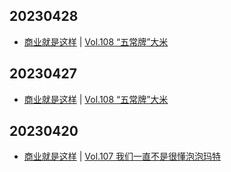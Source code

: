 ## 20230428
- [商业就是这样](https://thatisbiz.fireside.fm/) | [Vol.108 “五常牌”大米](https://thatisbiz.fireside.fm/116)

## 20230427
- [商业就是这样](https://thatisbiz.fireside.fm/) | [Vol.108 “五常牌”大米](https://thatisbiz.fireside.fm/116)

## 20230420
- [商业就是这样](https://thatisbiz.fireside.fm/) | [Vol.107 我们一直不是很懂泡泡玛特](https://thatisbiz.fireside.fm/115)


